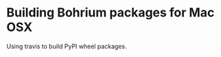 Building Bohrium packages for Mac OSX
=====================================

Using travis to build PyPI wheel packages.

